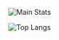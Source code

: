 ![Main Stats](https://github-readme-stats.vercel.app/api?username=thezanke&show_icons=true&theme=dark)

![Top Langs](https://github-readme-stats.vercel.app/api/top-langs/?username=thezanke&theme=dark&layout=compact)
